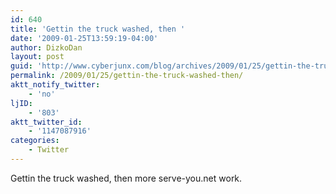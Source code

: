 ```yaml
---
id: 640
title: 'Gettin the truck washed, then '
date: '2009-01-25T13:59:19-04:00'
author: DizkoDan
layout: post
guid: 'http://www.cyberjunx.com/blog/archives/2009/01/25/gettin-the-truck-washed-then/'
permalink: /2009/01/25/gettin-the-truck-washed-then/
aktt_notify_twitter:
    - 'no'
ljID:
    - '803'
aktt_twitter_id:
    - '1147087916'
categories:
    - Twitter
---
```


Gettin the truck washed, then more serve-you.net work.